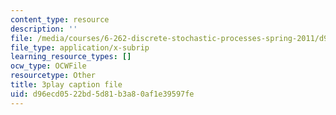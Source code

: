 ```yaml
---
content_type: resource
description: ''
file: /media/courses/6-262-discrete-stochastic-processes-spring-2011/d96ecd0522bd5d81b3a80af1e39597fe_mq3nFovdG3o.vtt
file_type: application/x-subrip
learning_resource_types: []
ocw_type: OCWFile
resourcetype: Other
title: 3play caption file
uid: d96ecd05-22bd-5d81-b3a8-0af1e39597fe
---
```


